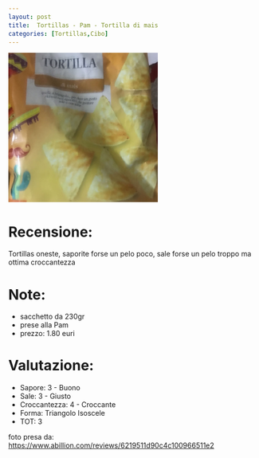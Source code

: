 ```yaml
---
layout: post
title:  Tortillas - Pam - Tortilla di mais
categories: [Tortillas,Cibo]
---
```


<img src="../images/tortillas/pam.jpeg"  width="300">

# Recensione:

Tortillas oneste, saporite forse un pelo poco, sale forse un pelo troppo ma ottima croccantezza

# Note:

- sacchetto da 230gr
- prese alla Pam
- prezzo: 1.80 euri

# Valutazione:

- Sapore: 3 - Buono
- Sale: 3 - Giusto
- Croccantezza: 4 - Croccante
- Forma: Triangolo Isoscele
- TOT: 3 


foto presa da: https://www.abillion.com/reviews/6219511d90c4c100966511e2